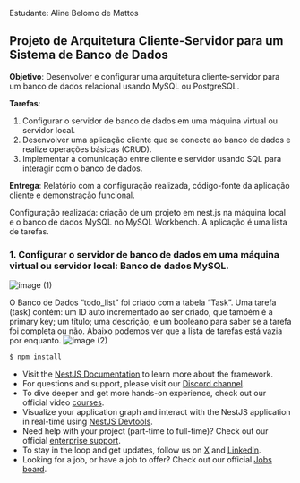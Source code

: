 Estudante: Aline Belomo de Mattos

## Projeto de Arquitetura Cliente-Servidor para um Sistema de Banco de Dados

**Objetivo**: Desenvolver e configurar uma arquitetura cliente-servidor para um banco de dados relacional usando MySQL ou PostgreSQL.

**Tarefas**:
1. Configurar o servidor de banco de dados em uma máquina virtual ou servidor local.
2. Desenvolver uma aplicação cliente que se conecte ao banco de dados e realize operações básicas (CRUD).
3. Implementar a comunicação entre cliente e servidor usando SQL para interagir com o banco de dados.

**Entrega**: Relatório com a configuração realizada, código-fonte da aplicação cliente e demonstração funcional.

Configuração realizada: criação de um projeto em nest.js na máquina local e o banco de dados MySQL no MySQL Workbench. A aplicação é uma lista de tarefas.

### 1. Configurar o servidor de banco de dados em uma máquina virtual ou servidor local: Banco de dados MySQL.

![image (1)](https://github.com/user-attachments/assets/799607d9-9dda-4189-a0c8-a0a6462d2e16)

O Banco de Dados “todo_list” foi criado com a tabela “Task”. Uma tarefa (task) contém: um ID auto incrementado ao ser criado, que também é a primary key; um título; uma descrição; e um booleano para saber se a tarefa foi completa ou não. Abaixo podemos ver que a lista de tarefas está vazia por enquanto.
![image (2)](https://github.com/user-attachments/assets/a38e0174-cb87-4adf-9406-ee7161968260)


```bash
$ npm install
```


- Visit the [NestJS Documentation](https://docs.nestjs.com) to learn more about the framework.
- For questions and support, please visit our [Discord channel](https://discord.gg/G7Qnnhy).
- To dive deeper and get more hands-on experience, check out our official video [courses](https://courses.nestjs.com/).
- Visualize your application graph and interact with the NestJS application in real-time using [NestJS Devtools](https://devtools.nestjs.com).
- Need help with your project (part-time to full-time)? Check out our official [enterprise support](https://enterprise.nestjs.com).
- To stay in the loop and get updates, follow us on [X](https://x.com/nestframework) and [LinkedIn](https://linkedin.com/company/nestjs).
- Looking for a job, or have a job to offer? Check out our official [Jobs board](https://jobs.nestjs.com).
